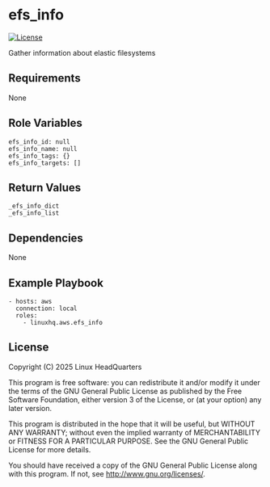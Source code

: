 # efs\_info

[![License](https://img.shields.io/badge/license-GPLv3-lightgreen)](https://www.gnu.org/licenses/gpl-3.0.en.html#license-text)

Gather information about elastic filesystems

## Requirements

None

## Role Variables

    efs_info_id: null
    efs_info_name: null
    efs_info_tags: {}
    efs_info_targets: []

## Return Values

    _efs_info_dict
    _efs_info_list

## Dependencies

None

## Example Playbook

    - hosts: aws
      connection: local
      roles:
        - linuxhq.aws.efs_info

## License

Copyright (C) 2025 Linux HeadQuarters

This program is free software: you can redistribute it and/or modify
it under the terms of the GNU General Public License as published by
the Free Software Foundation, either version 3 of the License, or
(at your option) any later version.

This program is distributed in the hope that it will be useful,
but WITHOUT ANY WARRANTY; without even the implied warranty of
MERCHANTABILITY or FITNESS FOR A PARTICULAR PURPOSE. See the
GNU General Public License for more details.

You should have received a copy of the GNU General Public License
along with this program. If not, see <http://www.gnu.org/licenses/>.
